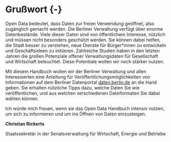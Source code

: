 # Grußwort {-}

Open Data bedeutet, dass Daten zur freien Verwendung geöffnet, also zugänglich gemacht werden.
Die Berliner Verwaltung verfügt über enorme Datenbestände.
Viele dieser Daten sind von öffentlichem Interesse, nützlich und müssen nicht besonders geschützt werden.
Sie können dabei helfen, die Stadt besser zu verstehen, neue Dienste für Bürger\*innen zu entwickeln und Geschäftsideen zu initiieren.
Zahlreiche Studien haben in den letzten Jahren die großen Potenziale offener Verwaltungsdaten für Gesellschaft und Wirtschaft beleuchtet.
Diese Potentiale wollen wir noch stärker nutzen.

Mit diesem Handbuch wollen wir der Berliner Verwaltung und allen Interessierten eine Anleitung für Veröffentlichungsmöglichkeiten von Informationen auf dem Berliner Datenportal [daten.berlin.de](https://daten.berlin.de) an die Hand geben.
Sie erhalten nützliche Tipps dazu, welche Daten Sie wie veröffentlichen, und aus welchen verschiedenen Dateiformaten Sie dabei wählen können.

Ich würde mich freuen, wenn sie das Open Data Handbuch intensiv nutzen, um sich zu informieren und um ins Öffnen von Daten einzusteigen.

**Christian Rickerts**

Staatssekretär in der Senatsverwaltung für Wirtschaft, Energie und Betriebe

